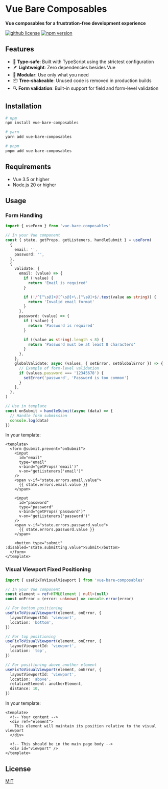 # Vue Bare Composables

**Vue composables for a frustration-free development experience**

[![github license](https://img.shields.io/github/license/ericvera/vue-bare-composables.svg?style=flat-square)](https://github.com/ericvera/vue-bare-composables/blob/master/LICENSE)
[![npm version](https://img.shields.io/npm/v/vue-bare-composables.svg?style=flat-square)](https://npmjs.org/package/vue-bare-composables)

## Features

- 🎯 **Type-safe**: Built with TypeScript using the strictest configuration
- 🪶 **Lightweight**: Zero dependencies besides Vue
- 🧩 **Modular**: Use only what you need
- 📦 **Tree-shakeable**: Unused code is removed in production builds
- 🔍 **Form validation**: Built-in support for field and form-level validation

## Installation

```bash
# npm
npm install vue-bare-composables

# yarn
yarn add vue-bare-composables

# pnpm
pnpm add vue-bare-composables
```

## Requirements

- Vue 3.5 or higher
- Node.js 20 or higher

## Usage

### Form Handling

```ts
import { useForm } from 'vue-bare-composables'

// In your Vue component
const { state, getProps, getListeners, handleSubmit } = useForm(
  {
    email: '',
    password: '',
  },
  {
    validate: {
      email: (value) => {
        if (!value) {
          return 'Email is required'
        }

        if (!/^[^\s@]+@[^\s@]+\.[^\s@]+$/.test(value as string)) {
          return 'Invalid email format'
        }
      },
      password: (value) => {
        if (!value) {
          return 'Password is required'
        }

        if ((value as string).length < 8) {
          return 'Password must be at least 8 characters'
        }
      },
    },
    globalValidate: async (values, { setError, setGlobalError }) => {
      // Example of form-level validation
      if (values.password === '12345678') {
        setError('password', 'Password is too common')
      }
    },
  },
)

// Use in template
const onSubmit = handleSubmit(async (data) => {
  // Handle form submission
  console.log(data)
})
```

In your template:

```vue
<template>
  <form @submit.prevent="onSubmit">
    <input
      id="email"
      type="email"
      v-bind="getProps('email')"
      v-on="getListeners('email')"
    />
    <span v-if="state.errors.email.value">
      {{ state.errors.email.value }}
    </span>

    <input
      id="password"
      type="password"
      v-bind="getProps('password')"
      v-on="getListeners('password')"
    />
    <span v-if="state.errors.password.value">
      {{ state.errors.password.value }}
    </span>

    <button type="submit" :disabled="state.submitting.value">Submit</button>
  </form>
</template>
```

### Visual Viewport Fixed Positioning

```ts
import { useFixToVisualViewport } from 'vue-bare-composables'

// In your Vue component
const element = ref<HTMLElement | null>(null)
const onError = (error: unknown) => console.error(error)

// For bottom positioning
useFixToVisualViewport(element, onError, {
  layoutViewportId: 'viewport',
  location: 'bottom',
})

// For top positioning
useFixToVisualViewport(element, onError, {
  layoutViewportId: 'viewport',
  location: 'top',
})

// For positioning above another element
useFixToVisualViewport(element, onError, {
  layoutViewportId: 'viewport',
  location: 'above',
  relativeElement: anotherElement,
  distance: 10,
})
```

In your template:

```vue
<template>
  <!-- Your content -->
  <div ref="element">
    This element will maintain its position relative to the visual viewport
  </div>

  <!-- This should be in the main page body -->
  <div id="viewport" />
</template>
```

## License

[MIT](./LICENSE)
